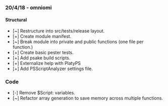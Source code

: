### 20/4/18 - omniomi

#### Structural
- [~] Restructure into src/tests/release layout.
- [+] Create module manifest.
- [~] Break module into private and public functions (one file per function.)
- [+] Create basic pester tests.
- [+] Add psake build scripts.
- [+] Externalize help with PlatyPS
- [+] Add PSScriptAnalyzer settings file.

### Code
- [-] Remove $Script: variables.
- [~] Refactor array generation to save memory across multiple functions.
